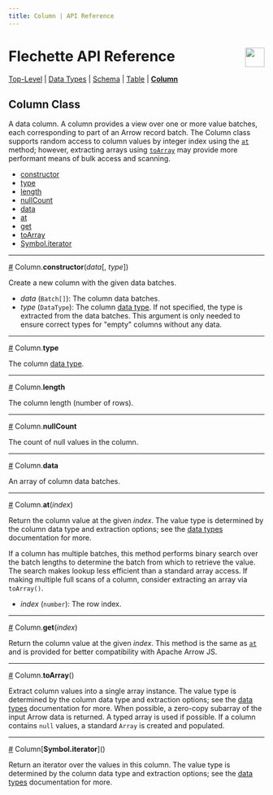 ```yaml
---
title: Column | API Reference
---
```

# Flechette API Reference <a href="https://idl.uw.edu/flechette"><img align="right" src="../assets/logo.svg" height="38"/></a>

[Top-Level](/flechette/api) | [Data Types](data-types) | [Schema](schema) | [Table](table) | [**Column**](column)

## Column Class

A data column. A column provides a view over one or more value batches, each corresponding to part of an Arrow record batch. The Column class supports random access to column values by integer index using the [`at`](#at) method; however, extracting arrays using [`toArray`](#toArray) may provide more performant means of bulk access and scanning.

* [constructor](#constructor)
* [type](#type)
* [length](#length)
* [nullCount](#nullCount)
* [data](#data)
* [at](#at)
* [get](#get)
* [toArray](#toArray)
* [Symbol.iterator](#iterator)

<hr/><a id="constructor" href="#constructor">#</a>
Column.<b>constructor</b>(<i>data</i>[, <i>type</i>])

Create a new column with the given data batches.

* *data* (`Batch[]`): The column data batches.
* *type* (`DataType`): The column [data type](data-types). If not specified, the type is extracted from the data batches. This argument is only needed to ensure correct types for "empty" columns without any data.

<hr/><a id="type" href="#type">#</a>
Column.<b>type</b>

The column [data type](data-types).

<hr/><a id="length" href="#length">#</a>
Column.<b>length</b>

The column length (number of rows).

<hr/><a id="nullCount" href="#nullCount">#</a>
Column.<b>nullCount</b>

The count of null values in the column.

<hr/><a id="data" href="#data">#</a>
Column.<b>data</b>

An array of column data batches.

<hr/><a id="at" href="#at">#</a>
Column.<b>at</b>(<i>index</i>)

Return the column value at the given *index*. The value type is determined by the column data type and extraction options; see the [data types](data-types#data-type-overview) documentation for more.

If a column has multiple batches, this method performs binary search over the batch lengths to determine the batch from which to retrieve the value. The search makes lookup less efficient than a standard array access. If making multiple full scans of a column, consider extracting an array via `toArray()`.

* *index* (`number`): The row index.

<hr/><a id="get" href="#get">#</a>
Column.<b>get</b>(<i>index</i>)

Return the column value at the given *index*. This method is the same as [`at`](#at) and is provided for better compatibility with Apache Arrow JS.

<hr/><a id="toArray" href="#toArray">#</a>
Column.<b>toArray</b>()

Extract column values into a single array instance. The value type is determined by the column data type and extraction options; see the [data types](data-types#data-type-overview) documentation for more. When possible, a zero-copy subarray of the input Arrow data is returned. A typed array is used if possible. If a column contains `null` values, a standard `Array` is created and populated.

<hr/><a id="iterator" href="#iterator">#</a>
Column[<b>Symbol.iterator</b>]()

Return an iterator over the values in this column. The value type is determined by the column data type and extraction options; see the [data types](data-types#data-type-overview) documentation for more.
